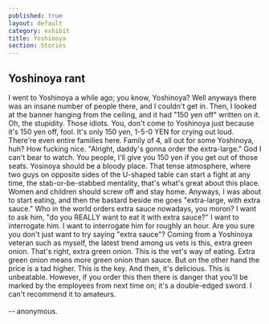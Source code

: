 ```yaml
---
published: true
layout: default
category: exhibit
title: Yoshinoya
section: Stories
---
```


## Yoshinoya rant

I went to Yoshinoya a while ago; you know, Yoshinoya?
Well anyways there was an insane number of people there, and I couldn't get in.
Then, I looked at the banner hanging from the ceiling, and it had "150 yen off" written on it.
Oh, the stupidity. Those idiots.
You, don't come to Yoshinoya just because it's 150 yen off, fool.
It's only 150 yen, 1-5-0 YEN for crying out loud.
There're even entire families here. Family of 4, all out for some Yoshinoya, huh? How fucking nice.
"Alright, daddy's gonna order the extra-large." God I can't bear to watch.
You people, I'll give you 150 yen if you get out of those seats.
Yosinoya should be a bloody place.
That tense atmosphere, where two guys on opposite sides of the U-shaped table can start a fight at any time,
the stab-or-be-stabbed mentality, that's what's great about this place.
Women and children should screw off and stay home.
Anyways, I was about to start eating, and then the bastard beside me goes "extra-large, with extra sauce."
Who in the world orders extra sauce nowadays, you moron?
I want to ask him, "do you REALLY want to eat it with extra sauce?"
I want to interrogate him. I want to interrogate him for roughly an hour.
Are you sure you don't just want to try saying "extra sauce"?
Coming from a Yoshinoya veteran such as myself, the latest trend among us vets is this, extra green onion.
That's right, extra green onion. This is the vet's way of eating.
Extra green onion means more green onion than sauce. But on the other hand the price is a tad higher. This is the key.
And then, it's delicious. This is unbeatable.
However, if you order this then there is danger that you'll be marked by the employees from next time on; it's a double-edged sword.
I can't recommend it to amateurs.
<br><br>
-- anonymous.
